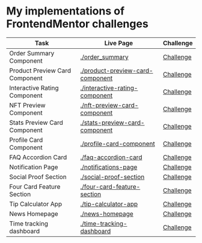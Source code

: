 # My implementations of FrontendMentor challenges

| Task | Live Page | Challenge |
|---|---|---|
| Order Summary Component        | [./order_summary](./order_summary) | [Challenge](https://www.frontendmentor.io/solutions/order-summary-component-ZVUj86Aaan) |
| Product Preview Card Component | [./product-preview-card-component](./product-preview-card-component) | [Challenge](https://www.frontendmentor.io/solutions/product-preview-card-component-UytDN6E0Lg) |
| Interactive Rating Component   | [./interactive-rating-component](./interactive-rating-component) | [Challenge](https://www.frontendmentor.io/solutions/interactive-rating-component-XbSAQL2Jpd) |
| NFT Preview Component          | [./nft-preview-card-component](./nft-preview-card-component) | [Challenge](https://www.frontendmentor.io/solutions/nft-preview-card-component-ZtBUiPowHY) |
| Stats Preview Card Component   | [./stats-preview-card-component](./stats-preview-card-component) | [Challenge](https://www.frontendmentor.io/solutions/stats-preview-card-component-9gJdlPBs_A) |
| Profile Card Component         | [./profile-card-component](./profile-card-component) | [Challenge](https://www.frontendmentor.io/solutions/profile-card-component-v1RMEtRYzA) |
| FAQ Accordion Card | [./faq-accordion-card](./faq-accordion-card) | [Challenge](https://www.frontendmentor.io/solutions/faq-accordion-card-kIrgOi8Qxd) |
| Notification Page | [./notifications-page](./notifications-page) | [Challenge](https://www.frontendmentor.io/solutions/notification-page-qTwdgiDVt2) |
| Social Proof Section | [./social-proof-section](./social-proof-section) | [Challenge](https://www.frontendmentor.io/solutions/social-proof-section-LgnYVnKLB4) |
| Four Card Feature Section | [./four-card-feature-section](./four-card-feature-section) | [Challenge](https://www.frontendmentor.io/solutions/four-card-feature-section-bMWg6_JftK) |
| Tip Calculator App | [./tip-calculator-app](./tip-calculator-app) | [Challenge](https://www.frontendmentor.io/solutions/tip-calulator-app-VL62Y1M6g4) |
| News Homepage | [./news-homepage](./news-homepage) | [Challenge](https://www.frontendmentor.io/solutions/news-homepage-SenUCUJuXD) |
| Time tracking dashboard | [./time-tracking-dashboard](./time-tracking-dashboard) | [Challenge](https://www.frontendmentor.io/solutions/time-tracking-dashboard-yabgXlCYtM) |
